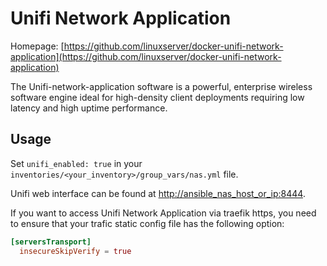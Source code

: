 # Unifi Network Application

Homepage: [https://github.com/linuxserver/docker-unifi-network-application](https://github.com/linuxserver/docker-unifi-network-application)

The Unifi-network-application software is a powerful, enterprise wireless software engine ideal for high-density client deployments requiring low latency and high uptime performance.

## Usage

Set `unifi_enabled: true` in your `inventories/<your_inventory>/group_vars/nas.yml` file.

Unifi web interface can be found at [http://ansible_nas_host_or_ip:8444](http://ansible_nas_host_or_ip:8444).

If you want to access Unifi Network Application via traefik https, you need to ensure that your trafic static config file has the following option:

```toml
[serversTransport]
  insecureSkipVerify = true
```
